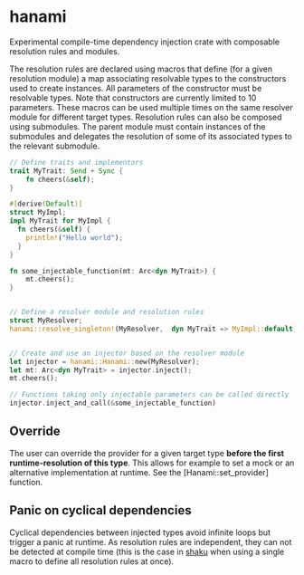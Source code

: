 # hanami

Experimental compile-time dependency injection crate with composable resolution rules and modules.


The resolution rules are declared using macros that define (for a given resolution module) a map associating
resolvable types to the constructors used to create instances. All parameters of the constructor must be
resolvable types. Note that constructors are currently limited to 10 parameters.
These macros can be used multiple times on the same resolver module for different target types.
Resolution rules can also be composed using submodules. The parent module must contain instances of the submodules
and delegates the resolution of some of its associated types to the relevant submodule.


```rust
// Define traits and implementors
trait MyTrait: Send + Sync {
    fn cheers(&self);
}

#[derive(Default)]
struct MyImpl;
impl MyTrait for MyImpl {
  fn cheers(&self) {
    println!("Hello world");
  }
}

fn some_injectable_function(mt: Arc<dyn MyTrait>) {
    mt.cheers();
}


// Define a resolver module and resolution rules
struct MyResolver;
hanami::resolve_singleton!(MyResolver,  dyn MyTrait => MyImpl::default);


// Create and use an injector based on the resolver module
let injector = hanami::Hanami::new(MyResolver);
let mt: Arc<dyn MyTrait> = injector.inject();
mt.cheers();

// Functions taking only injectable parameters can be called directly
injector.inject_and_call(&some_injectable_function)
```

## Override

The user can override the provider for a given target type **before the first runtime-resolution of this type**.
This allows for example to set a mock or an alternative implementation at runtime.
See the [Hanami::set_provider] function.

## Panic on cyclical dependencies

Cyclical dependencies between injected types avoid infinite loops but trigger a panic at runtime.
As resolution rules are independent, they can not be detected at compile time (this is the case in
[shaku](https://crates.io/crates/shaku) when using a single macro to define all resolution rules at once).

